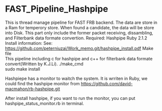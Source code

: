 # FAST_Pipeline_Hashpipe
This is thread manage pipeline for FAST FRB backend. 
The data are store in a Ram for temperory store. When found a candidate, the data will be store into Disk.
This part only include the former packet receiving, dissambling, and Filterbank data formate convertion.
Required:
  Hashpipe
  Ruby 2.1.2
  Install information: See: https://github.com/peterniuzai/Work_memo.git/hashpipe_install.pdf
Make file  
  This pipeline including c for hashpipe and c++ for filterbank data formate convert(Written by K.J.Li).
  ./make_cmd  
  sudo make install
  
Hashpiepe has a monitor to waitch the system. 
  It is wrriten in Ruby, we could find the hashpipe monitor from 
  https://github.com/david-macmahon/rb-hashpipe.git
  
  After install hashpipe, if you want to run the monitor, you can put hashpipe_status_monitor.rb in terminal.
  

